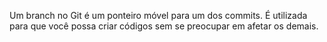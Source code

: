 Um branch no Git é um ponteiro móvel para um dos commits. É utilizada para que você possa criar códigos sem se preocupar em afetar os demais.